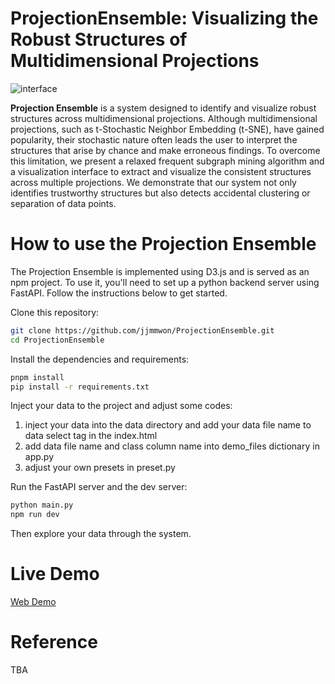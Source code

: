 # ProjectionEnsemble: Visualizing the Robust Structures of Multidimensional Projections

![interface](https://user-images.githubusercontent.com/98008363/235410453-d19917b0-cd02-490a-916b-5292106a0287.png)

**Projection Ensemble** is a system designed to identify and visualize robust structures across multidimensional projections.
Although multidimensional projections, such as t-Stochastic Neighbor Embedding (t-SNE), have gained popularity, their stochastic nature often leads the user to interpret the structures that arise by chance and make erroneous findings.
To overcome this limitation, we present a relaxed frequent subgraph mining algorithm and a visualization interface to extract and visualize the consistent structures across multiple projections.
We demonstrate that our system not only identifies trustworthy structures but also detects accidental clustering or separation of data points.

# How to use the Projection Ensemble

The Projection Ensemble is implemented using D3.js and is served as an npm project.
To use it, you'll need to set up a python backend server using FastAPI.
Follow the instructions below to get started.

Clone this repository:
```Bash
git clone https://github.com/jjmmwon/ProjectionEnsemble.git
cd ProjectionEnsemble
```
Install the dependencies and requirements:
```Bash
pnpm install
pip install -r requirements.txt
```
Inject your data to the project and adjust some codes:
1) inject your data into the data directory and add your data file name to data select tag in the index.html
2) add data file name and class column name into demo_files dictionary in app.py
3) adjust your own presets in preset.py

Run the FastAPI server and the dev server:
```Bash
python main.py
npm run dev
```

Then explore your data through the system.


# Live Demo

[Web Demo]

# Reference

TBA



[Web Demo]: <https://jjmmwon.github.io/ProjectionEnsemble/>
